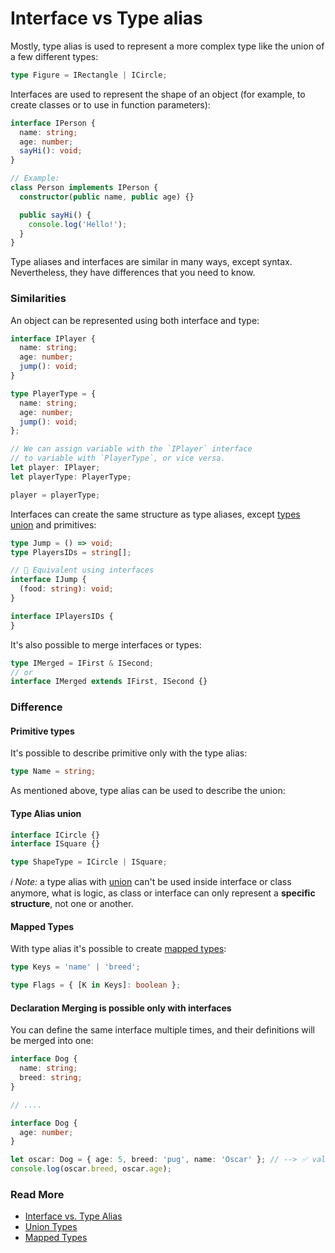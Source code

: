# Interface vs Type alias

Mostly, type alias is used to represent a more complex type like the union of a few different types:

```typescript
type Figure = IRectangle | ICircle;
```

Interfaces are used to represent the shape of an object \(for example, to create classes or to use in function parameters\):

```typescript
interface IPerson {
  name: string;
  age: number;
  sayHi(): void;
}

// Example:
class Person implements IPerson {
  constructor(public name, public age) {}

  public sayHi() {
    console.log('Hello!');
  }
}
```

Type aliases and interfaces are similar in many ways, except syntax. Nevertheless, they have differences that you need to know.

### Similarities

An object can be represented using both interface and type:

```typescript
interface IPlayer {
  name: string;
  age: number;
  jump(): void;
}

type PlayerType = {
  name: string;
  age: number;
  jump(): void;
};

// We can assign variable with the `IPlayer` interface
// to variable with `PlayerType`, or vice versa.
let player: IPlayer;
let playerType: PlayerType;

player = playerType;
```

Interfaces can create the same structure as type aliases, except [types union](https://www.typescriptlang.org/docs/handbook/advanced-types.html#union-types) and primitives:

```typescript
type Jump = () => void;
type PlayersIDs = string[];

// 🔽 Equivalent using interfaces
interface IJump {
  (food: string): void;
}

interface IPlayersIDs {
}
```

It's also possible to merge interfaces or types:

```typescript
type IMerged = IFirst & ISecond;
// or
interface IMerged extends IFirst, ISecond {}
```

### Difference

#### Primitive types

It's possible to describe primitive only with the type alias:

```typescript
type Name = string;
```

As mentioned above, type alias can be used to describe the union:

#### Type Alias union

```typescript
interface ICircle {}
interface ISquare {}

type ShapeType = ICircle | ISquare;
```

_ℹ️ Note:_ a type alias with [union](https://www.typescriptlang.org/docs/handbook/advanced-types.html#union-types) can't be used inside interface or class anymore, what is logic, as class or interface can only represent a **specific structure**, not one or another.

#### Mapped Types

With type alias it's possible to create [mapped types](https://www.typescriptlang.org/docs/handbook/advanced-types.html#mapped-types):

```typescript
type Keys = 'name' | 'breed';

type Flags = { [K in Keys]: boolean };
```

#### Declaration Merging is possible only with interfaces

You can define the same interface multiple times, and their definitions will be merged into one:

```typescript
interface Dog {
  name: string;
  breed: string;
}

// ....

interface Dog {
  age: number;
}

let oscar: Dog = { age: 5, breed: 'pug', name: 'Oscar' }; // --> ✅ valid
console.log(oscar.breed, oscar.age);
```

### Read More

* [Interface vs. Type Alias](https://www.typescriptlang.org/docs/handbook/advanced-types.html#interfaces-vs-type-aliases)
* [Union Types](https://www.typescriptlang.org/docs/handbook/advanced-types.html#union-types)
* [Mapped Types](https://www.typescriptlang.org/docs/handbook/advanced-types.html#mapped-types)

